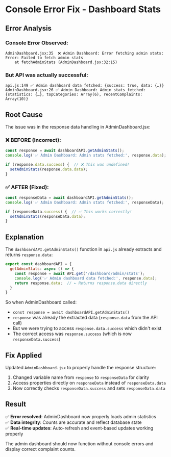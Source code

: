 # Console Error Fix - Dashboard Stats

## Error Analysis

### Console Error Observed:
```
AdminDashboard.jsx:35  ❌ Admin Dashboard: Error fetching admin stats: Error: Failed to fetch admin stats
    at fetchAdminStats (AdminDashboard.jsx:32:15)
```

### But API was actually successful:
```
api.js:149 ✅ Admin dashboard data fetched: {success: true, data: {…}}
AdminDashboard.jsx:26 ✅ Admin Dashboard: Admin stats fetched: {statistics: {…}, topCategories: Array(6), recentComplaints: Array(10)}
```

## Root Cause

The issue was in the response data handling in AdminDashboard.jsx:

### ❌ BEFORE (Incorrect):
```javascript
const response = await dashboardAPI.getAdminStats();
console.log('✅ Admin Dashboard: Admin stats fetched:', response.data);

if (response.data.success) {  // ❌ This was undefined!
  setAdminStats(response.data.data);
}
```

### ✅ AFTER (Fixed):
```javascript
const responseData = await dashboardAPI.getAdminStats();
console.log('✅ Admin Dashboard: Admin stats fetched:', responseData);

if (responseData.success) {  // ✅ This works correctly!
  setAdminStats(responseData.data);
}
```

## Explanation

The `dashboardAPI.getAdminStats()` function in `api.js` already extracts and returns `response.data`:

```javascript
export const dashboardAPI = {
  getAdminStats: async () => {
    const response = await API.get('/dashboard/admin/stats');
    console.log('✅ Admin dashboard data fetched:', response.data);
    return response.data;  // ← Returns response.data directly
  }
}
```

So when AdminDashboard called:
- `const response = await dashboardAPI.getAdminStats()` 
- `response` was already the extracted data (`response.data` from the API call)
- But we were trying to access `response.data.success` which didn't exist
- The correct access was `response.success` (which is now `responseData.success`)

## Fix Applied

Updated `AdminDashboard.jsx` to properly handle the response structure:
1. Changed variable name from `response` to `responseData` for clarity
2. Access properties directly on `responseData` instead of `responseData.data`
3. Now correctly checks `responseData.success` and sets `responseData.data`

## Result

✅ **Error resolved**: AdminDashboard now properly loads admin statistics  
✅ **Data integrity**: Counts are accurate and reflect database state  
✅ **Real-time updates**: Auto-refresh and event-based updates working properly  

The admin dashboard should now function without console errors and display correct complaint counts.